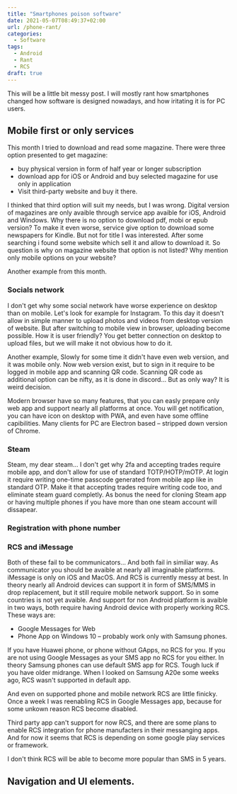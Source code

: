```yaml
---
title: "Smartphones poison software"
date: 2021-05-07T08:49:37+02:00
url: /phone-rant/
categories:
  - Software
tags:
  - Android
  - Rant
  - RCS
draft: true
---
```

This will be a little bit messy post. I will mostly rant how smartphones changed
how software is designed nowadays, and how iritating it is for PC users.
<!--more-->
## Mobile first or only services

This month I tried to download and read some magazine. There were three option
presented to get magazine:
 - buy physical version in form of half year or longer subscription
 - download app for iOS or Android and buy selected magazine for use only in 
 application
 - Visit third-party website and buy it there.

I thinked that third option will suit my needs, but I was wrong. Digital version
of magazines are only avaible through service app avaible for iOS, Android and
Windows. Why there is no option to download pdf, mobi or epub version? To make
it even worse, service give option to download some newspapers for Kindle. But
not for title I was interested.
After some searching i found some website which sell it and allow to download
it. So question is why on magazine website that option is not listed?
Why mention only mobile options on your website?

Another example from this month. 

### Socials network

I don't get why some social network have worse experience on desktop than on
mobile. Let's look for example for Instagram. To this day it doesn't allow in
simple manner to upload photos and videos from desktop version of website.
But after switching to mobile view in browser, uploading become possible.
How it is user friendly? You get better connection on desktop to upload files,
but we will make it not obvious how to do it.

Another example, Slowly for some time it didn't have even web version, and it
was mobile only. Now web version exist, but to sign in it require to be logged
in mobile app and scanning QR code. Scanning QR code as additional option can be
nifty, as it is done in discord… But as only way? It is weird decision.

Modern browser have so many features, that you can easly prepare only web app
and support nearly all platforms at once. You will get notification, you can
have icon on desktop with PWA, and even have some offline capibilities.
Many clients for PC are Electron based – stripped down version of Chrome.


### Steam

Steam, my dear steam… I don't get why 2fa and accepting trades require mobile
app, and don't allow for use of standard TOTP/HOTP/mOTP. At login it require
writing one-time passcode generated from mobile app like in standard OTP.
Make it that accepting trades require writing code too, and eliminate
steam guard completly. As bonus the need for cloning Steam app or having
multiple phones if you have more than one steam account will dissapear.

### Registration with phone number


### RCS and iMessage
Both of these fail to be communicators… And both fail in similiar way. As
communicator you should be avaible at nearly all imaginable platforms.
iMessage is only on iOS and MacOS. And RCS is currently messy at best.
In theory nearly all Android devices can support it in form of SMS/MMS
in drop replacement, but it still require mobile network support. So in some
countries is not yet avaible. And support for non Android platform is avaible in
two ways, both require having Android device with properly working RCS.
These ways are:
 - Google Messages for Web
 - Phone App on Windows 10 – probably work only with Samsung phones.

If you have Huawei phone, or phone without GApps, no RCS for you. If you are not
using Google Messages as your SMS app no RCS for you either. In theory Samsung
phones can use default SMS app for RCS. Tough luck if you have older midrange.
When I looked on Samsung A20e some weeks ago, RCS wasn't supported in default
app.

And even on supported phone and mobile network RCS are little finicky. 
Once a week I was reenabling RCS in Google Messages app, because for some unkown
reason RCS become disabled.

Third party app can't support for now RCS, and there are some plans to enable
RCS integration for phone manufacters in their messanging apps. And for now it
seems that RCS is depending on some google play services or framework.

I don't think RCS will be able to become more popular than SMS in 5 years.

## Navigation and UI elements.
